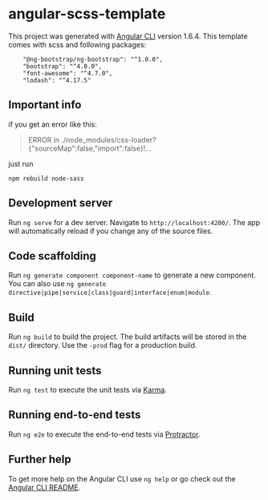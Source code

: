 # angular-scss-template

This project was generated with [Angular CLI](https://github.com/angular/angular-cli) version 1.6.4.
This template comes with scss and following packages:
```
    "@ng-bootstrap/ng-bootstrap": "^1.0.0",
    "bootstrap": "^4.0.0",
    "font-awesome": "^4.7.0",
    "lodash": "^4.17.5"
```

## Important info

if you get an error like this:

>ERROR in ./node_modules/css-loader?{"sourceMap":false,"import":false}!...

just run
```
npm rebuild node-sass
```

## Development server

Run `ng serve` for a dev server. Navigate to `http://localhost:4200/`. The app will automatically reload if you change any of the source files.

## Code scaffolding

Run `ng generate component component-name` to generate a new component. You can also use `ng generate directive|pipe|service|class|guard|interface|enum|module`.

## Build

Run `ng build` to build the project. The build artifacts will be stored in the `dist/` directory. Use the `-prod` flag for a production build.

## Running unit tests

Run `ng test` to execute the unit tests via [Karma](https://karma-runner.github.io).

## Running end-to-end tests

Run `ng e2e` to execute the end-to-end tests via [Protractor](http://www.protractortest.org/).

## Further help

To get more help on the Angular CLI use `ng help` or go check out the [Angular CLI README](https://github.com/angular/angular-cli/blob/master/README.md).
